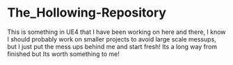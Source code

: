 # The_Hollowing-Repository
This is something in UE4 that I have been working on here and there, I know I should probably work on smaller projects to avoid large scale messups, but I just put the mess ups behind me and start fresh! Its a long way from finished but Its worth something to me!

